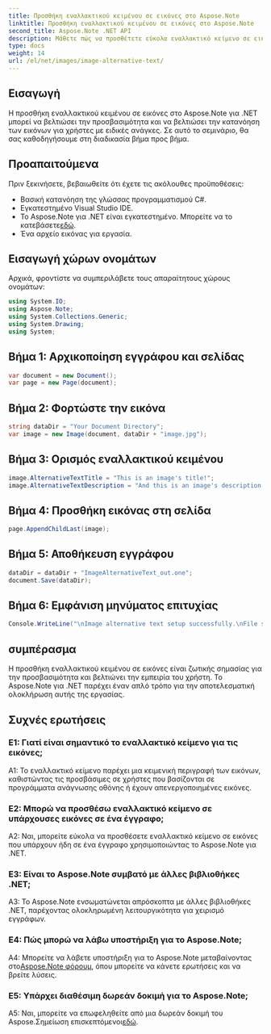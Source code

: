 ```yaml
---
title: Προσθήκη εναλλακτικού κειμένου σε εικόνες στο Aspose.Note
linktitle: Προσθήκη εναλλακτικού κειμένου σε εικόνες στο Aspose.Note
second_title: Aspose.Note .NET API
description: Μάθετε πώς να προσθέτετε εύκολα εναλλακτικό κείμενο σε εικόνες στο Aspose.Note για .NET. Βελτιώστε την προσβασιμότητα και βελτιώστε την εμπειρία χρήστη με αυτόν τον οδηγό βήμα προς βήμα.
type: docs
weight: 14
url: /el/net/images/image-alternative-text/
---
```

## Εισαγωγή

Η προσθήκη εναλλακτικού κειμένου σε εικόνες στο Aspose.Note για .NET μπορεί να βελτιώσει την προσβασιμότητα και να βελτιώσει την κατανόηση των εικόνων για χρήστες με ειδικές ανάγκες. Σε αυτό το σεμινάριο, θα σας καθοδηγήσουμε στη διαδικασία βήμα προς βήμα.

## Προαπαιτούμενα

Πριν ξεκινήσετε, βεβαιωθείτε ότι έχετε τις ακόλουθες προϋποθέσεις:

- Βασική κατανόηση της γλώσσας προγραμματισμού C#.
- Εγκατεστημένο Visual Studio IDE.
-  Το Aspose.Note για .NET είναι εγκατεστημένο. Μπορείτε να το κατεβάσετε[εδώ](https://releases.aspose.com/note/net/).
- Ένα αρχείο εικόνας για εργασία.

## Εισαγωγή χώρων ονομάτων

Αρχικά, φροντίστε να συμπεριλάβετε τους απαραίτητους χώρους ονομάτων:

```csharp
using System.IO;
using Aspose.Note;
using System.Collections.Generic;
using System.Drawing;
using System;
```

## Βήμα 1: Αρχικοποίηση εγγράφου και σελίδας

```csharp
var document = new Document();
var page = new Page(document);
```

## Βήμα 2: Φορτώστε την εικόνα

```csharp
string dataDir = "Your Document Directory";
var image = new Image(document, dataDir + "image.jpg");
```

## Βήμα 3: Ορισμός εναλλακτικού κειμένου

```csharp
image.AlternativeTextTitle = "This is an image's title!";
image.AlternativeTextDescription = "And this is an image's description!";
```

## Βήμα 4: Προσθήκη εικόνας στη σελίδα

```csharp
page.AppendChildLast(image);
```

## Βήμα 5: Αποθήκευση εγγράφου

```csharp
dataDir = dataDir + "ImageAlternativeText_out.one";
document.Save(dataDir);
```

## Βήμα 6: Εμφάνιση μηνύματος επιτυχίας

```csharp
Console.WriteLine("\nImage alternative text setup successfully.\nFile saved at " + dataDir); 
```

## συμπέρασμα

Η προσθήκη εναλλακτικού κειμένου σε εικόνες είναι ζωτικής σημασίας για την προσβασιμότητα και βελτιώνει την εμπειρία του χρήστη. Το Aspose.Note για .NET παρέχει έναν απλό τρόπο για την αποτελεσματική ολοκλήρωση αυτής της εργασίας.

## Συχνές ερωτήσεις

### Ε1: Γιατί είναι σημαντικό το εναλλακτικό κείμενο για τις εικόνες;

A1: Το εναλλακτικό κείμενο παρέχει μια κειμενική περιγραφή των εικόνων, καθιστώντας τις προσβάσιμες σε χρήστες που βασίζονται σε προγράμματα ανάγνωσης οθόνης ή έχουν απενεργοποιημένες εικόνες.

### Ε2: Μπορώ να προσθέσω εναλλακτικό κείμενο σε υπάρχουσες εικόνες σε ένα έγγραφο;

A2: Ναι, μπορείτε εύκολα να προσθέσετε εναλλακτικό κείμενο σε εικόνες που υπάρχουν ήδη σε ένα έγγραφο χρησιμοποιώντας το Aspose.Note για .NET.

### Ε3: Είναι το Aspose.Note συμβατό με άλλες βιβλιοθήκες .NET;

A3: Το Aspose.Note ενσωματώνεται απρόσκοπτα με άλλες βιβλιοθήκες .NET, παρέχοντας ολοκληρωμένη λειτουργικότητα για χειρισμό εγγράφων.

### Ε4: Πώς μπορώ να λάβω υποστήριξη για το Aspose.Note;

A4: Μπορείτε να λάβετε υποστήριξη για το Aspose.Note μεταβαίνοντας στο[Aspose.Note φόρουμ](https://forum.aspose.com/c/note/28), όπου μπορείτε να κάνετε ερωτήσεις και να βρείτε λύσεις.

### Ε5: Υπάρχει διαθέσιμη δωρεάν δοκιμή για το Aspose.Note;

 A5: Ναι, μπορείτε να επωφεληθείτε από μια δωρεάν δοκιμή του Aspose.Σημείωση επισκεπτόμενοι[εδώ](https://releases.aspose.com/).